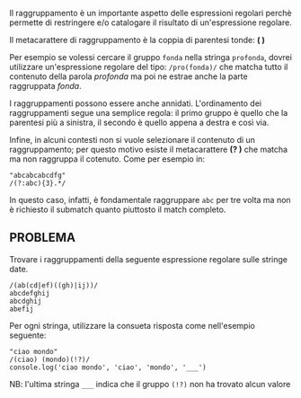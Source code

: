 Il raggruppamento è un importante aspetto delle espressioni regolari perchè permette di restringere e/o catalogare il risultato di un'espressione regolare.

Il metacarattere di raggruppamento è la coppia di parentesi tonde: **( )**

Per esempio se volessi cercare il gruppo `fonda` nella stringa `profonda`, dovrei utilizzare un'espressione regolare del tipo: `/pro(fonda)/`
che matcha tutto il contenuto della parola _profonda_ ma poi ne estrae anche la parte raggruppata _fonda_.

I raggruppamenti possono essere anche annidati. L'ordinamento dei raggruppamenti segue una semplice regola: il primo gruppo è quello che la parentesi più a sinistra, il secondo è quello appena a destra e così via.

Infine, in alcuni contesti non si vuole selezionare il contenuto di un raggruppamento; per questo motivo esiste il metacarattere **(? )** che matcha ma non raggruppa il cotenuto. Come per esempio in:
```
"abcabcabcdfg"
/(?:abc){3}.*/
```
In questo caso, infatti, è fondamentale raggruppare `abc` per tre volta ma non è richiesto il submatch quanto piuttosto il match completo.

## PROBLEMA

Trovare i raggruppamenti della seguente espressione regolare sulle stringe date.
```
/(ab(cd|ef)((gh)|ij))/
abcdefghij
abcdghij
abefij
```
Per ogni stringa, utilizzare la consueta risposta come nell'esempio seguente:
```
"ciao mondo"
/(ciao) (mondo)(!?)/
console.log('ciao mondo', 'ciao', 'mondo', '___')
```
NB: l'ultima stringa `___` indica che il gruppo `(!?)` non ha trovato alcun valore
